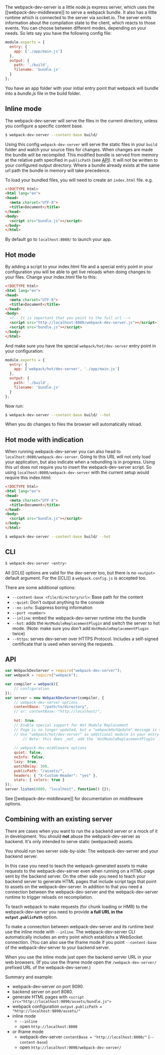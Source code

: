 The webpack-dev-server is a little node.js express server, which uses the [[webpack-dev-middleware]] to serve a webpack bundle. It also has a little runtime which is connected to the server via socket.io. The server emits information about the compilation state to the client, which reacts to those events. You can choose between different modes, depending on your needs. So lets say you have the following config file:

```javascript
module.exports = {
  entry: {
    app: ['./app/main.js']
  },
  output: {
    path: './build',
    filename: 'bundle.js'
  }
};
```

You have an app folder with your initial entry point that webpack will bundle into a *bundle.js* file in the build folder.

## Inline mode
The webpack-dev-server will serve the files in the current directory, unless you configure a specific content base. 

```sh
$ webpack-dev-server --content-base build/
```

Using this config `webpack-dev-server` will serve the static files in your `build` folder and watch your source files for changes. When changes are made the bundle will be recompiled. This modified bundle is served from memory at the relative path specified in `publicPath` (see [API](#API)). It will not be written to your configured output directory. Where a bundle already exists at the same url path the bundle in memory will take precedence.
 
To load your bundled files, you will need to create an `index.html` file. e.g.

```html
<!DOCTYPE html>
<html lang="en">
<head>
  <meta charset="UTF-8">
  <title>Document</title>
</head>
<body>
  <script src="bundle.js"></script>
</body>
</html>
```

By default go to `localhost:8080/` to launch your app. 

## Hot mode
By adding a script to your index.html file and a special entry point in your configuration you will be able to get live reloads when doing changes to your files. Change your index.html file to this:

```html
<!DOCTYPE html>
<html lang="en">
<head>
  <meta charset="UTF-8">
  <title>Document</title>
</head>
<body>
  <!-- It is important that you point to the full url -->
  <script src="http://localhost:8080/webpack-dev-server.js"></script>
  <script src="bundle.js"></script>
</body>
</html>
```

And make sure you have the special `webpack/hot/dev-server` entry point in your configuration:

```javascript
module.exports = {
  entry: {
    app: ['webpack/hot/dev-server', './app/main.js']
  },
  output: {
    path: './build',
    filename: 'bundle.js'
  }
};
```

Now run:

```sh
$ webpack-dev-server --content-base build/ --hot
```

When you do changes to files the browser will automatically reload.

## Hot mode with indication
When running webpack-dev-server you can also head to `localhost:8080/webpack-dev-server`. Going to this URL will not only load your application, but also indicate when a rebundling is in progress. Using this url does not require you to insert the webpack-dev-server script. So using `localhost:8080/webpack-dev-server` with the current setup would require this index.html:

```html
<!DOCTYPE html>
<html lang="en">
<head>
  <meta charset="UTF-8">
  <title>Document</title>
</head>
<body>
  <script src="bundle.js"></script>
</body>
</html>
```

```sh
$ webpack-dev-server --content-base build/ --hot
```


## CLI

``` sh
$ webpack-dev-server <entry>
```

All [[CLI]] options are valid for the dev-server too, but there is no `<output>` default argument. For the [[CLI]] a `webpack.config.js` is accepted too.

There are some additional options:

* `--content-base <file/directory/url>`: Base path for the content
* `--quiet`: Don't output anything to the console
* `--no-info`: Suppress boring information
* `--port <number>`
* `--inline`: embed the webpack-dev-server runtime into the bundle
* `--hot`: adds the `HotModuleReplacementPlugin` and switch the server to hot mode. (Note: make sure you don't add `HotModuleReplacementPlugin` twice)
* `--https`: serves dev-server over HTTPS Protocol. Includes a self-signed certificate that is used when serving the requests.

## API

``` javascript
var WebpackDevServer = require("webpack-dev-server");
var webpack = require("webpack");

var compiler = webpack({
	// configuration
});
var server = new WebpackDevServer(compiler, {
	// webpack-dev-server options
	contentBase: "/path/to/directory",
	// or: contentBase: "http://localhost/",
	
	hot: true,
	// Enable special support for Hot Module Replacement
	// Page is no longer updated, but a "webpackHotUpdate" message is send to the content
	// Use "webpack/hot/dev-server" as additional module in your entry point
        // Note: this does _not_ add the `HotModuleReplacementPlugin` like the CLI option does. 
  
	// webpack-dev-middleware options
	quiet: false,
	noInfo: false,
	lazy: true,
	watchDelay: 300,
	publicPath: "/assets/",
	headers: { "X-Custom-Header": "yes" },
	stats: { colors: true }
});
server.listen(8080, "localhost", function() {});
```



See [[webpack-dev-middleware]] for documentation on middleware options.

## Combining with an existing server

There are cases when you want to run the a backend server or a mock of it in development. You should **not** abuse the webpack-dev-server as backend. It's only intended to serve static (webpacked) assets.

You should run two server side-by-side: The webpack-dev-server and your backend server.

In this case you need to teach the webpack-generated assets to make requests to the webpack-dev-server even when running on a HTML-page sent by the backend server. On the other side you need to teach your backend server to generate HTML pages that include script tags that point to assets on the webpack-dev-server. In addition to that you need a connection between the webpack-dev-server and the webpack-dev-server runtime to trigger reloads on recompilation.

To teach webpack to make requests (for chunk loading or HMR) to the webpack-dev-server you need to provide **a full URL in the `output.publicPath`** option.

To make a connection between webpack-dev-server and its runtime best use the inline mode with `--inline`. The webpack-dev-server CLI automatically includes an entry point which establishs a WebSocket connection. (You can also use the iframe mode if you point `--content-base` of the webpack-dev-server to your backend server.

When you use the inline mode just open the backend server URL in your web browsers. (If you use the iframe mode open the `/webpack-dev-server/` prefixed URL of the webpack-dev-server.)

Summary and example:

* webpack-dev-server on port 9090.
* backend server on port 8080.
* generate HTML pages with `<script src="http://localhost:9090/assets/bundle.js">`
* webpack configuration `output.publicPath = "http://localhost:9090/assets/"`
* inline mode
  * `--inline`
  * open `http://localhost:8080`
* or iframe mode
  * webpack-dev-server `contentBase = "http://localhost:8080/"` (`--content-base`)
  * open `http://localhost:9090/webpack-dev-server/`
